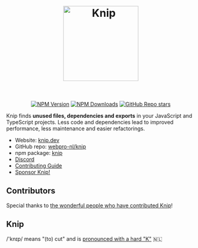 <h1 align="center">
  <br>
  <a href="https://knip.dev">
    <img height="200" width="200" src="https://knip.dev/favicon.svg" alt="Knip" />
  </a>
  <br>
  <br>
</h1>

<div align="center">

  [![NPM Version](https://img.shields.io/npm/v/knip)][1]
  [![NPM Downloads](https://img.shields.io/npm/dm/knip)][1]
  [![GitHub Repo stars](https://img.shields.io/github/stars/webpro-nl/knip)][2]

</div>

Knip finds **unused files, dependencies and exports** in your JavaScript and
TypeScript projects. Less code and dependencies lead to improved performance,
less maintenance and easier refactorings.

- Website: [knip.dev][3]
- GitHub repo: [webpro-nl/knip][2]
- npm package: [knip][1]
- [Discord][4]
- [Contributing Guide][5]
- [Sponsor Knip!][6]

## Contributors

Special thanks to [the wonderful people who have contributed Knip][8]!

## Knip

/'knɪp/ means "(to) cut" and is [pronounced with a hard "K"][7] 🇳🇱

[1]: https://www.npmjs.com/package/knip
[2]: https://github.com/webpro-nl/knip
[3]: https://knip.dev
[4]: https://discord.gg/r5uXTtbTpc
[5]: https://github.com/webpro-nl/knip/blob/main/.github/CONTRIBUTING.md
[6]: https://knip.dev/sponsors
[7]: https://www.youtube.com/watch?v=PE7h7KvQoUI&t=9s
[8]: https://knip.dev/#-contributors
